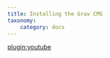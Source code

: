 ```yaml
---
title: Installing the Grav CMS
taxonomy:
    category: docs
---
```


[plugin:youtube](https://www.youtube.com/watch?v=ahf5giExjTM)
